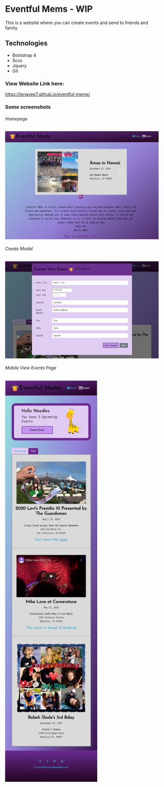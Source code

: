 # Eventful Mems - WIP
This is a website where you can create events and send to friends and family

## Technologies
* Bootstrap 4
* Scss
* Jquery
* Git

### View Website Link here: 
https://lenayee7.github.io/eventful-mems/

### Some screenshots

###### Homepage
<img src="https://github.com/lenayee7/eventful-mems/blob/master/img/homepage-2.png" width="500" />

###### Create Modal
<img src="https://github.com/lenayee7/eventful-mems/blob/master/img/create-modal-2.png" width="500" />

###### Mobile View Events Page
<img src="https://github.com/lenayee7/eventful-mems/blob/master/img/mobile-events-page.png" width="300" />
